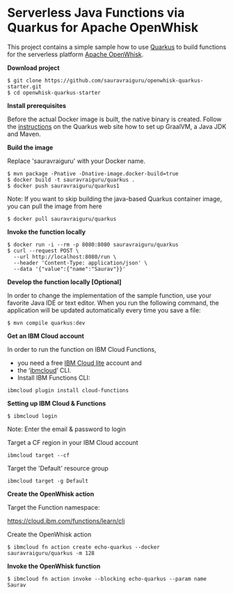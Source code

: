 # Serverless Java Functions via Quarkus for Apache OpenWhisk

This project contains a simple sample how to use [Quarkus](https://quarkus.io/) to build functions for the serverless platform [Apache OpenWhisk](https://openwhisk.apache.org/).

**Download project**

```
$ git clone https://github.com/sauravraiguru/openwhisk-quarkus-starter.git
$ cd openwhisk-quarkus-starter
```

**Install prerequisites**

Before the actual Docker image is built, the native binary is created. Follow the [instructions](https://quarkus.io/guides/building-native-image-guide) on the Quarkus web site how to set up GraalVM, a Java JDK and Maven. 

**Build the image**

Replace 'sauravraiguru' with your Docker name.

```
$ mvn package -Pnative -Dnative-image.docker-build=true
$ docker build -t sauravraiguru/quarkus .
$ docker push sauravraiguru/quarkus1
```
Note: If you want to skip building the java-based Quarkus container image, you can pull the image from here 

```
$ docker pull sauravraiguru/quarkus
```
**Invoke the function locally**

```
$ docker run -i --rm -p 8080:8080 sauravraiguru/quarkus
$ curl --request POST \
  --url http://localhost:8080/run \
  --header 'Content-Type: application/json' \
  --data '{"value":{"name":"Saurav"}}'
```

**Develop the function locally [Optional]**

In order to change the implementation of the sample function, use your favorite Java IDE or text editor. When you run the following command, the application will be updated automatically every time you save a file:

```
$ mvn compile quarkus:dev
```

**Get an IBM Cloud account**

In order to run the function on IBM Cloud Functions,
- you need a free [IBM Cloud lite](https://cloud.ibm.com/registration) account and 
- the ‘[ibmcloud](https://console.bluemix.net/docs/cli/index.html)‘ CLI.
- Install IBM Functions CLI:

```
ibmcloud plugin install cloud-functions
```


**Setting up IBM Cloud & Functions**

```
$ ibmcloud login
```
Note: Enter the email & password to login

Target a CF region in your IBM Cloud account 
```
ibmcloud target --cf
```
Target the 'Default' resource group
```
ibmcloud target -g Default
```

**Create the OpenWhisk action**

Target the Function namespace:

https://cloud.ibm.com/functions/learn/cli

Create the OpenWhisk action
```
$ ibmcloud fn action create echo-quarkus --docker sauravraiguru/quarkus -m 128
```

**Invoke the OpenWhisk function**

```
$ ibmcloud fn action invoke --blocking echo-quarkus --param name Saurav
```

